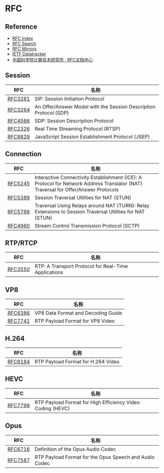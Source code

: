 # RFC

## Reference

- [RFC Index](https://www.rfc-editor.org/rfc-index.html)
- [RFC Search](https://www.rfc-editor.org/search/rfc_search.php)
- [RFC Mirrors](http://mirrors.nju.edu.cn/rfc/)
- [IETF Datatracker](https://datatracker.ietf.org/)
- [中国科学院计算技术研究所 · RFC文档中心](http://www.rfc.ac.cn/)

## Session

RFC | 名称
---|---
[RFC3261](https://datatracker.ietf.org/doc/html/rfc3261) | SIP: Session Initiation Protocol
[RFC3264](https://datatracker.ietf.org/doc/html/rfc3264) | An Offer/Answer Model with the Session Description Protocol (SDP)
[RFC4566](https://datatracker.ietf.org/doc/html/rfc4566) | SDP: Session Description Protocol
[RFC2326](https://datatracker.ietf.org/doc/html/rfc2326) | Real Time Streaming Protocol (RTSP)
[RFC8829](https://datatracker.ietf.org/doc/html/rfc8829) | JavaScript Session Establishment Protocol (JSEP)

## Connection

RFC | 名称
---|---
[RFC5245](https://datatracker.ietf.org/doc/html/rfc5245) | Interactive Connectivity Establishment (ICE): A Protocol for Network Address Translator (NAT) Traversal for Offer/Answer Protocols
[RFC5389](https://datatracker.ietf.org/doc/html/rfc5389) | Session Traversal Utilities for NAT (STUN)
[RFC5766](https://datatracker.ietf.org/doc/html/rfc5766) | Traversal Using Relays around NAT (TURN): Relay Extensions to Session Traversal Utilities for NAT (STUN)
[RFC4960](https://datatracker.ietf.org/doc/html/rfc4960) | Stream Control Transmission Protocol (SCTP)

## RTP/RTCP

RFC | 名称
---|---
[RFC3550](https://datatracker.ietf.org/doc/html/rfc3550) | RTP: A Transport Protocol for Real-Time Applications

## VP8

RFC | 名称
---|---
[RFC6386](https://datatracker.ietf.org/doc/html/rfc6386) | VP8 Data Format and Decoding Guide
[RFC7741](https://datatracker.ietf.org/doc/html/rfc7741) | RTP Payload Format for VP8 Video

## H.264

RFC | 名称
---|---
[RFC6184](https://datatracker.ietf.org/doc/html/rfc6184) | RTP Payload Format for H.264 Video

## HEVC

RFC | 名称
---|---
[RFC7798](https://datatracker.ietf.org/doc/html/rfc7798) | RTP Payload Format for High Efficiency Video Coding (HEVC)

## Opus

RFC | 名称
---|---
[RFC6716](https://datatracker.ietf.org/doc/html/rfc6716) | Definition of the Opus Audio Codec
[RFC7587](https://datatracker.ietf.org/doc/html/rfc7587) | RTP Payload Format for the Opus Speech and Audio Codec
